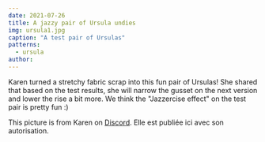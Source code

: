 ```yaml
---
date: 2021-07-26
title: A jazzy pair of Ursula undies
img: ursula1.jpg
caption: "A test pair of Ursulas"
patterns:
  - ursula
author:
---
```


Karen turned a stretchy fabric scrap into this fun pair of Ursulas! She shared that based on the test results, she will narrow the gusset on the next version and lower the rise a bit more. We think the "Jazzercise effect" on the test pair is pretty fun :)

<Note>

This picture is from Karen on [Discord](https://discord.freesewing.org/). Elle est publiée ici avec son autorisation.

</Note>
